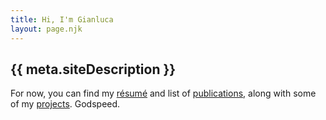 ```yaml
---
title: Hi, I'm Gianluca
layout: page.njk
---
```


## {{ meta.siteDescription }}

For now, you can find my [résumé](/resume/) and list of [publications](/publications/), along with some of my [projects](/projects/). Godspeed.


